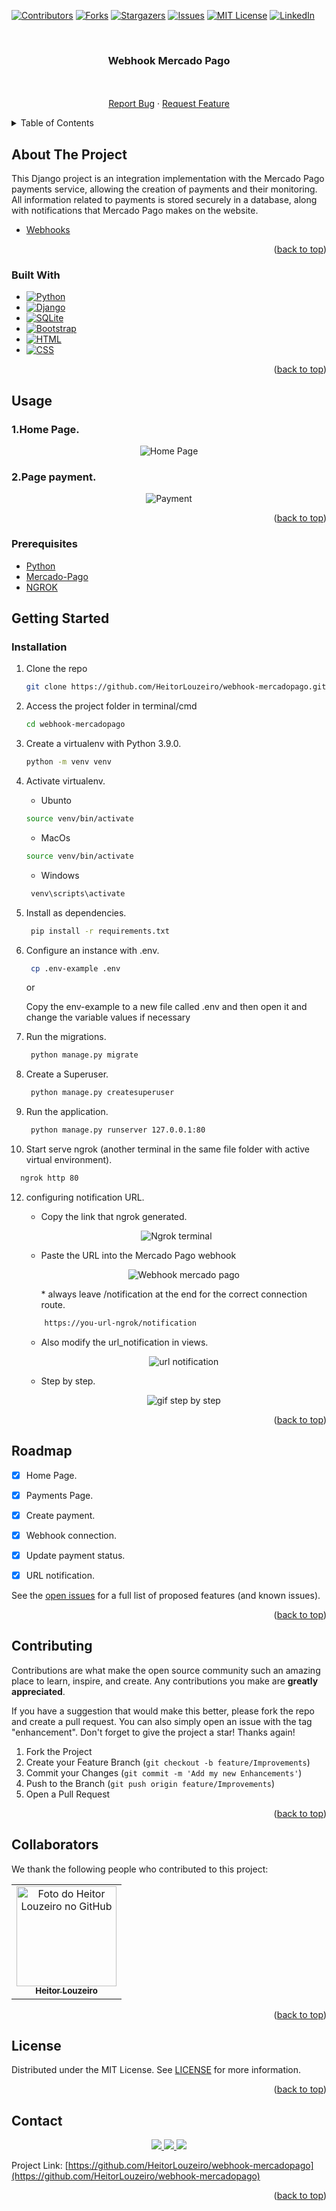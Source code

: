 <!-- Improved compatibility of back to top link: See: https://github.com/othneildrew/Best-README-Template/pull/73 -->
<a name="top"></a>
<!--
*** Thanks for checking out the Best-README-Template. If you have a suggestion
*** that would make this better, please fork the repo and create a pull request
*** or simply open an issue with the tag "enhancement".
*** Don't forget to give the project a star!
*** Thanks again! Now go create something AMAZING! :D
-->



<!-- PROJECT SHIELDS -->
<!--
*** I'm using markdown "reference style" links for readability.
*** Reference links are enclosed in brackets [ ] instead of parentheses ( ).
*** See the bottom of this document for the declaration of the reference variables
*** for contributors-url, forks-url, etc. This is an optional, concise syntax you may use.
*** https://www.markdownguide.org/basic-syntax/#reference-style-links
-->
[![Contributors][contributors-shield]][contributors-url]
[![Forks][forks-shield]][forks-url]
[![Stargazers][stars-shield]][stars-url]
[![Issues][issues-shield]][issues-url]
[![MIT License][license-shield]][license-url]
[![LinkedIn][linkedin-shield]][linkedin-url]



<!-- PROJECT LOGO -->
<br/>
<h3 align="center">Webhook Mercado Pago</h3>

  <p align="center">
    <br/>
    <br />
    <a href="https://github.com/HeitorLouzeiro/webhook-mercadopago/issues">Report Bug</a>
    ·
    <a href="https://github.com/HeitorLouzeiro/webhook-mercadopago/issues">Request Feature</a>
  </p>
</div>



<!-- TABLE OF CONTENTS -->
<details>
  <summary>Table of Contents</summary>
  <ol>
    <li>
      <a href="#about-the-project">About The Project</a>
      <ul>
        <li><a href="#built-with">Built With</a></li>
      </ul>
    </li>
    <li><a href="#usage">Usage</a></li>
    <li>
      <a href="#getting-started">Getting Started</a>
      <ul>
        <li><a href="#prerequisites">Prerequisites</a></li>
        <li><a href="#installation">Installation</a></li>
      </ul>
    </li>
    <li><a href="#roadmap">Roadmap</a></li>
    <li><a href="#contributing">Contributing</a></li>
    <li><a href="#collaborators">Collaborators</a></li>
    <li><a href="#license">License</a></li>
    <li><a href="#contact">Contact</a></li>
    <li><a href="#acknowledgments">Acknowledgments</a></li>
  </ol>
</details>



<!-- ABOUT THE PROJECT -->
## About The Project

This Django project is an integration implementation with the Mercado Pago payments service, allowing the creation of payments and their monitoring. All information related to payments is stored securely in a database, along with notifications that Mercado Pago makes on the website.

* [Webhooks](https://www.mercadopago.com.br/developers/pt/docs/checkout-api/additional-content/your-integrations/notifications/webhooks)

<p align="right">(<a href="#top">back to top</a>)</p>



### Built With

* [![Python][Python]][Python-url]
* [![Django][Django]][Django-url]
* [![SQLite][SQLite]][SQLite]
* [![Bootstrap][Bootstrap.com]][Bootstrap-url]
* [![HTML][HTML]][HTML-url]
* [![CSS][CSS]][CSS-url]

<p align="right">(<a href="#top">back to top</a>)</p>

<!-- USAGE EXAMPLES -->
## Usage
  ### 1.Home Page. 
<p align="center">
    <img src="src/assets/images/home.png" alt="Home Page">
    <br/>
</p>

### 2.Page payment.
<p align="center">
      <img src="src/assets/images/payments.png" alt="Payment">
    <br/>
</p>

<p align="right">(<a href="#top">back to top</a>)</p>

### Prerequisites

* [Python](https://www.python.org/)
* [Mercado-Pago](https://www.mercadopago.com.br/developers/pt/docs/checkout-api/additional-content/your-integrations/credentials)
* [NGROK](https://ngrok.com/)

<!-- GETTING STARTED -->
## Getting Started
### Installation

1. Clone the repo
   ```sh
   git clone https://github.com/HeitorLouzeiro/webhook-mercadopago.git
   ```
2. Access the project folder in terminal/cmd
   ```sh
   cd webhook-mercadopago
   ```
3. Create a virtualenv with Python 3.9.0.
   ```sh
   python -m venv venv
   ```
4. Activate virtualenv.
    * Ubunto
    ```sh
    source venv/bin/activate
    ```

    * MacOs
    ```sh
    source venv/bin/activate
    ```

    * Windows 
    ```sh
     venv\scripts\activate
    ```

5. Install as dependencies.
    ```sh
     pip install -r requirements.txt
    ```

6. Configure an instance with .env.
    ```sh
     cp .env-example .env
    ```
    or

    Copy the env-example to a new file called .env and then open it and change the variable values ​​if necessary
  
7. Run the migrations.
    ```sh
     python manage.py migrate
    ```

9.  Create a Superuser.
    ```sh
     python manage.py createsuperuser
    ```
    
10. Run the application.
    ```sh
     python manage.py runserver 127.0.0.1:80
    ```

11. Start serve ngrok (another terminal in the same file folder with active virtual environment).
  ```sh
    ngrok http 80
  ```

12. configuring notification URL.
    * Copy the link that ngrok generated.
    <p align="center">
      <img src="src/assets/images/ngrok.png" alt="Ngrok terminal">
      <br/>
    </p>

    * Paste the URL into the Mercado Pago webhook
        <p align="center">
          <img src="src/assets/images/webhooksmp.png" alt="Webhook mercado pago">
          <br/>
        </p>
        * always leave /notification at the end for the correct connection route.
    ```sh
        https://you-url-ngrok/notification
    ```
    * Also modify the url_notification in views.
        <p align="center">
          <img src="src/assets/images/urlnotification.png" alt="url notification">
          <br/>
        </p>
    * Step by step.
        <p align="center">
          <img src="src/assets/images/gifserver.gif" alt="gif step by step">
          <br/>
        </p>



<p align="right">(<a href="#top">back to top</a>)</p>






<!-- ROADMAP -->
## Roadmap
  - [x] Home Page.
  - [x] Payments Page.
  - [x] Create payment.
  - [x] Webhook connection.
  - [x] Update payment status.
  - [x] URL notification.


 


See the [open issues](https://github.com/HeitorLouzeiro/webhook-mercadopago/issues) for a full list of proposed features (and known issues).

<p align="right">(<a href="#top">back to top</a>)</p>

<!-- CONTRIBUTING -->
## Contributing

Contributions are what make the open source community such an amazing place to learn, inspire, and create. Any contributions you make are **greatly appreciated**.

If you have a suggestion that would make this better, please fork the repo and create a pull request. You can also simply open an issue with the tag "enhancement".
Don't forget to give the project a star! Thanks again!

1. Fork the Project
2. Create your Feature Branch (`git checkout -b feature/Improvements`)
3. Commit your Changes (`git commit -m 'Add my new Enhancements'`)
4. Push to the Branch (`git push origin feature/Improvements`)
5. Open a Pull Request

<p align="right">(<a href="#top">back to top</a>)</p>

## Collaborators

We thank the following people who contributed to this project:

<table>
  <tr>
    <td align="center">
      <a href="#">
        <img src="https://avatars.githubusercontent.com/u/42551436?s=400&u=608a3a665aa424e0d6d59b01fa634650979b72ad&v=4" width="160px;" alt="Foto do Heitor Louzeiro no GitHub"/><br>
        <sub>
          <b>Heitor Louzeiro</b>
        </sub>
      </a>      
    </td>
  </tr>
</table>

<p align="right">(<a href="#top">back to top</a>)</p>



<!-- LICENSE -->
## License

Distributed under the MIT License. See [LICENSE](LICENSE) for more information.

<p align="right">(<a href="#top">back to top</a>)</p>



<!-- CONTACT -->
## Contact

<div align='center'>  
  <a href="https://www.instagram.com/heitorlouzeiro/" target="_blank">
    <img src="https://img.shields.io/badge/-Instagram-%23E4405F?style=for-the-badge&logo=instagram&logoColor=white" target="_blank">
  </a> 
  <a href = "mailto:heitorlouzeirodev@gmail.com">
    <img src="https://img.shields.io/badge/-Gmail-%23333?style=for-the-badge&logo=gmail&logoColor=white" target="_blank">    
  </a>
  <a href="https://www.linkedin.com/in/heitor-louzeiro/" target="_blank">
    <img src="https://img.shields.io/badge/-LinkedIn-%230077B5?style=for-the-badge&logo=linkedin&logoColor=white" target="_blank">
  </a> 
</div>

Project Link: [https://github.com/HeitorLouzeiro/webhook-mercadopago](https://github.com/HeitorLouzeiro/webhook-mercadopago)

<p align="right">(<a href="#top">back to top</a>)</p>


<!-- MARKDOWN LINKS & IMAGES -->
<!-- https://www.markdownguide.org/basic-syntax/#reference-style-links -->
[contributors-shield]: https://img.shields.io/github/contributors/HeitorLouzeiro/webhook-mercadopago.svg?style=for-the-badge
[contributors-url]: https://github.com/HeitorLouzeiro/webhook-mercadopago/graphs/contributors
[forks-shield]: https://img.shields.io/github/forks/HeitorLouzeiro/webhook-mercadopago.svg?style=for-the-badge
[forks-url]: https://github.com/HeitorLouzeiro/webhook-mercadopago/network/members
[stars-shield]: https://img.shields.io/github/stars/HeitorLouzeiro/webhook-mercadopago.svg?style=for-the-badge
[stars-url]: https://github.com/HeitorLouzeiro/webhook-mercadopago/stargazers
[issues-shield]: https://img.shields.io/github/issues/HeitorLouzeiro/webhook-mercadopago.svg?style=for-the-badge
[issues-url]: https://github.com/HeitorLouzeiro/webhook-mercadopago/issues
[license-shield]: https://img.shields.io/github/license/HeitorLouzeiro/webhook-mercadopago.svg?style=for-the-badge
[license-url]: https://github.com/HeitorLouzeiro/webhook-mercadopago/blob/master/LICENSE
[linkedin-shield]: https://img.shields.io/badge/-LinkedIn-black.svg?style=for-the-badge&logo=linkedin&colorB=555
[linkedin-url]: https://linkedin.com/in/heitor-louzeiro

[Python]: https://img.shields.io/badge/Python-14354C?style=for-the-badge&logo=python&logoColor=white
[Python-url]: https://www.python.org/

[Django]: https://img.shields.io/badge/Django-092E20?style=for-the-badge&logo=django&logoColor=white
[Django-url]: https://www.djangoproject.com/


[SQLite]: https://img.shields.io/badge/SQLite-07405E?style=for-the-badge&logo=sqlite&logoColor=white
[SQLite-url]: https://www.sqlite.org/index.html

[Bootstrap.com]: https://img.shields.io/badge/Bootstrap-563D7C?style=for-the-badge&logo=bootstrap&logoColor=white
[Bootstrap-url]: https://getbootstrap.com

[HTML]:https://img.shields.io/badge/HTML5-E34F26?style=for-the-badge&logo=html5&logoColor=white
[HTML-url]: https://github.com/HeitorLouzeiro/webhook-mercadopago/#

[CSS]: 	https://img.shields.io/badge/CSS-239120?&style=for-the-badge&logo=css3&logoColor=white
[CSS-url]: https://github.com/HeitorLouzeiro/webhook-mercadopago/#

